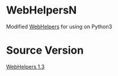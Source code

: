 # WebHelpersN
Modified [WebHelpers](https://webhelpers.readthedocs.io/en/latest/) for using on Python3

# Source Version
[WebHelpers 1.3](https://pypi.python.org/pypi/WebHelpers/1.3)
